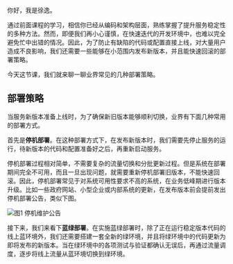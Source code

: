 你好，我是徐逸。

通过前面课程的学习，相信你已经从编码和架构层面，熟练掌握了提升服务稳定性的多种方法。然而，即便我们再小心谨慎，在快速迭代的开发环境中，也难以完全避免忙中出错的情况。因此，为了防止有缺陷的代码或配置直接上线，对大量用户造成不良影响，我们还需要一些能够在小范围内发布新版本，并且能快速回滚的部署策略。

今天这节课，我们就来聊一聊业界常见的几种部署策略。

## 部署策略

当服务新版本准备上线时，为了确保新旧版本能够顺利切换，业界有下面几种常用的部署方式。

首先是**停机部署**。在这种部署方式下，在发布新版本时，我们需要先停止服务的运行，待新版本的代码和配置准备好之后，再重新启动服务。

停机部署过程相对简单，不需要复杂的流量切换和分批更新过程。但是系统在部署期间完全不可用，而且一旦出现问题，就需要重新停机部署旧版本，不能快速回滚。因此，停机部署常见于对系统可用性要求不高的系统，在业务低峰期进行版本升级。比如一些政府网站、小型企业或内部系统的更新，在发布版本前会提前发出停机部署公告，类似下图。

![](https://static001.geekbang.org/resource/image/83/11/83c361e501eac53f7b07f4d339c9fe11.jpg?wh=4321x2563 "图1 停机维护公告")

接下来，我们来看下**蓝绿部署**。在实施蓝绿部署时，除了正在运行稳定版本代码的线上蓝环境外，我们还需要搭建一套全新的绿环境，并且将绿环境中的代码更新为即将发布的新版本。当在绿环境中的各项测试与验证都确认无误后，再通过流量调度，逐步将线上流量从蓝环境切换到绿环境。